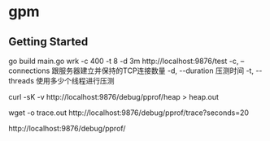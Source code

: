 # gpm

## Getting Started
go build main.go
wrk -c 400 -t 8 -d 3m http://localhost:9876/test
-c, –connections 跟服务器建立并保持的TCP连接数量 
-d, --duration 压测时间 
-t, --threads 使用多少个线程进行压测 

curl -sK -v http://localhost:9876/debug/pprof/heap > heap.out

wget -o trace.out http://localhost:9876/debug/pprof/trace?seconds=20


http://localhost:9876/debug/pprof/

